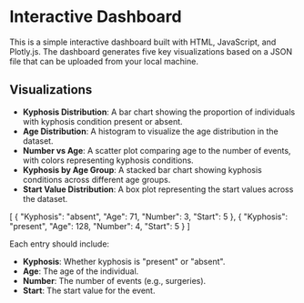 
</head>
<body>
    <h1>Interactive Dashboard</h1>
    <p>This is a simple interactive dashboard built with HTML, JavaScript, and Plotly.js. The dashboard generates five key visualizations based on a JSON file that can be uploaded from your local machine.</p>
    <h2>Visualizations</h2>
    <ul>
        <li><strong>Kyphosis Distribution</strong>: A bar chart showing the proportion of individuals with kyphosis condition present or absent.</li>
        <li><strong>Age Distribution</strong>: A histogram to visualize the age distribution in the dataset.</li>
        <li><strong>Number vs Age</strong>: A scatter plot comparing age to the number of events, with colors representing kyphosis conditions.</li>
        <li><strong>Kyphosis by Age Group</strong>: A stacked bar chart showing kyphosis conditions across different age groups.</li>
        <li><strong>Start Value Distribution</strong>: A box plot representing the start values across the dataset.</li>
    </ul>


[
  {
    "Kyphosis": "absent",
    "Age": 71,
    "Number": 3,
    "Start": 5
  },
  {
    "Kyphosis": "present",
    "Age": 128,
    "Number": 4,
    "Start": 5
  }
]
    </pre>
    <p>Each entry should include:</p>
    <ul>
        <li><strong>Kyphosis</strong>: Whether kyphosis is "present" or "absent".</li>
        <li><strong>Age</strong>: The age of the individual.</li>
        <li><strong>Number</strong>: The number of events (e.g., surgeries).</li>
        <li><strong>Start</strong>: The start value for the event.</li>
    </ul>

  
</html>

